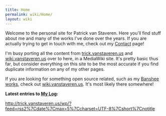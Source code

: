 ```yaml
---
title: Home
permalink: wiki/Home/
layout: wiki
---
```


Welcome to the personal site for Patrick van Staveren. Here you'll find
stuff about me and many of the works I've done over the years. If you
are actually trying to get in touch with me, check out my
[Contact](/wiki/Contact "wikilink") page!

I'm busy porting all the content from
[trick.vanstaveren.us](http://trick.vanstaveren.us) and
[wiki.vanstaveren.us](http://wiki.vanstaveren.us) over to here, in a
MediaWiki site. It's pretty basic thus far, but consider everything on
this site to be the most accurate if you find duplicate information on
any of my other pages.

If you are looking for something open source related, such as my
[Banshee works](http://www.banshee-project.org), check out
[wiki.vanstaveren.us](http://wiki.vanstaveren.us). It's most likely
there somewhere!

**Latest entries to [My Log](http://trick.vanstaveren.us/wp):**

<rss><http://trick.vanstaveren.us/wp/?feed=rss2%7Cdate%7Cmax=5%7Ccharset=UTF-8%7Cshort%7Cnotitle></rss>
